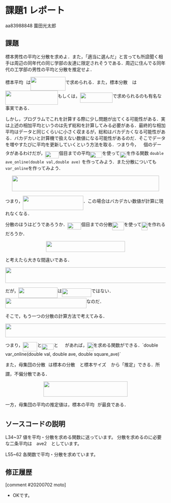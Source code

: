 # 課題1 レポート

aa83988848 薗田光太郎

## 課題

標本男性の平均と分散を求めよ．また，「適当に選んだ」と言っても所詮聞く相手は周辺の同年代の同じ学部の友達に限定されそうである．周辺に住んでる同年代の工学部の男性の平均と分散を推定せよ．
   
標本平均<img src="/k01/tex/33717a96ef162d4ca3780ca7d161f7ad.svg?invert_in_darkmode&sanitize=true" align=middle width=9.39498779999999pt height=18.666631500000015pt/>は<img src="/k01/tex/62b894bfb44d2b063162fb22902c5464.svg?invert_in_darkmode&sanitize=true" align=middle width=109.25130645pt height=43.42856099999997pt/>で求められる．また，標本分散<img src="/k01/tex/f8c439f4893e23a4e7a8d09507bd0082.svg?invert_in_darkmode&sanitize=true" align=middle width=14.25802619999999pt height=26.76175259999998pt/>は<img src="/k01/tex/99b526b607166477d1a8cfbed3ba27b1.svg?invert_in_darkmode&sanitize=true" align=middle width=164.58227939999998pt height=43.42856099999997pt/>もしくは，<img src="/k01/tex/f5b0825f5bfa1b5c1738c1014075e5d6.svg?invert_in_darkmode&sanitize=true" align=middle width=102.59112764999999pt height=31.360807499999982pt/>で求められるのも有名な事実である．

しかし，プログラムでこれを計算する際に少し問題が出てくる可能性がある．実は上述の相加平均というのは先ず総和を計算してみる必要がある．最終的な相加平均はデータと同じくらいに小さく収まるが，総和はバカデカくなる可能性がある．バカデカいと計算機で扱えない数値になる可能性があるのだ．そこでデータを増やすたびに平均を更新していくという方法を取る．つまり今，<img src="/k01/tex/f9c4988898e7f532b9f826a75014ed3c.svg?invert_in_darkmode&sanitize=true" align=middle width=14.99998994999999pt height=22.465723500000017pt/>個のデータがあるわけだが，<img src="/k01/tex/e35caf405a5e9b4afd75a0d338c4dc12.svg?invert_in_darkmode&sanitize=true" align=middle width=43.31036984999999pt height=22.465723500000017pt/>個目までの平均<img src="/k01/tex/c5c0ed8b8025fcf4fced515d8205661e.svg?invert_in_darkmode&sanitize=true" align=middle width=37.86769634999999pt height=18.666631500000015pt/>を使って<img src="/k01/tex/23c4750b22d8eb4653f6d92a9b148ced.svg?invert_in_darkmode&sanitize=true" align=middle width=21.04114979999999pt height=18.666631500000015pt/>を作る関数 `double ave_online(double val,double ave)` を作ってみよう．また分散についても `var_online`を作ってみよう．
   
<p align="center"><img src="/k01/tex/c6844df0b4a6306cb7eb1bf734ed4c93.svg?invert_in_darkmode&sanitize=true" align=middle width=461.71853639999995pt height=49.315569599999996pt/></p>
   
つまり，<img src="/k01/tex/f22a2f1c337be4beb1f1f5e0ef911e57.svg?invert_in_darkmode&sanitize=true" align=middle width=189.80322735pt height=44.70706679999999pt/>．この場合はバカデカい数値が計算に現れなくなる．
   
分散のほうはどうであろうか．<img src="/k01/tex/e35caf405a5e9b4afd75a0d338c4dc12.svg?invert_in_darkmode&sanitize=true" align=middle width=43.31036984999999pt height=22.465723500000017pt/>個目までの分散<img src="/k01/tex/dca72d5952416399a081461dc157be89.svg?invert_in_darkmode&sanitize=true" align=middle width=36.17818709999999pt height=26.76175259999998pt/>を使って<img src="/k01/tex/34ac2553ddb07b4f0173d7b00d7beff4.svg?invert_in_darkmode&sanitize=true" align=middle width=19.351640549999992pt height=26.76175259999998pt/>を作れるだろうか．
   
<p align="center"><img src="/k01/tex/a7d004a72e4a1ee153aefc6cf40b7667.svg?invert_in_darkmode&sanitize=true" align=middle width=248.53833509999995pt height=33.62942055pt/></p>
と考えたら大きな間違いである．
   
<p align="center"><img src="/k01/tex/d1471055f059612969f03b19b21b9cae.svg?invert_in_darkmode&sanitize=true" align=middle width=699.4521533999999pt height=49.315569599999996pt/></p>
だが，<img src="/k01/tex/fd66eb8c7c7b6e2e3b5bb491cb70a92f.svg?invert_in_darkmode&sanitize=true" align=middle width=122.80621814999999pt height=32.256008400000006pt/>は<img src="/k01/tex/808a43f38591a24867c3ae8460c78e97.svg?invert_in_darkmode&sanitize=true" align=middle width=92.27398949999998pt height=26.76175259999998pt/>ではない．<img src="/k01/tex/c7a04cb0f6e41e25b63b0d907c82994a.svg?invert_in_darkmode&sanitize=true" align=middle width=254.64626385pt height=32.256008400000006pt/>なのだ．

そこで，もう一つの分散の計算方法で考えてみる．
<p align="center"><img src="/k01/tex/b1cf5cc9666673f63964890d3717a06c.svg?invert_in_darkmode&sanitize=true" align=middle width=531.9260562pt height=42.80407395pt/></p>
つまり，<img src="/k01/tex/cc387459ad627ae81e81f24d9d2f16c3.svg?invert_in_darkmode&sanitize=true" align=middle width=45.24213374999999pt height=28.840171800000025pt/>と<img src="/k01/tex/c5c0ed8b8025fcf4fced515d8205661e.svg?invert_in_darkmode&sanitize=true" align=middle width=37.86769634999999pt height=18.666631500000015pt/>と<img src="/k01/tex/819cf0f93ca7b69442bb3e1ea8a270e0.svg?invert_in_darkmode&sanitize=true" align=middle width=21.04114979999999pt height=14.15524440000002pt/>があれば，<img src="/k01/tex/34ac2553ddb07b4f0173d7b00d7beff4.svg?invert_in_darkmode&sanitize=true" align=middle width=19.351640549999992pt height=26.76175259999998pt/>を求める関数ができる．`double var_online(double val, double ave, double square_ave)`

また，母集団の分散<img src="/k01/tex/f9eb4bfe9ecef350d36eb594dff3911b.svg?invert_in_darkmode&sanitize=true" align=middle width=9.41027339999999pt height=14.15524440000002pt/>は標本の分散<img src="/k01/tex/f8c439f4893e23a4e7a8d09507bd0082.svg?invert_in_darkmode&sanitize=true" align=middle width=14.25802619999999pt height=26.76175259999998pt/>と標本サイズ<img src="/k01/tex/f9c4988898e7f532b9f826a75014ed3c.svg?invert_in_darkmode&sanitize=true" align=middle width=14.99998994999999pt height=22.465723500000017pt/>から「推定」できる．所謂，不偏分散である．
<p align="center"><img src="/k01/tex/a11cea52a2d8e58fafdb308f98840cdf.svg?invert_in_darkmode&sanitize=true" align=middle width=263.12654445pt height=47.806078649999996pt/></p>
一方，母集団の平均の推定値は，標本の平均<img src="/k01/tex/33717a96ef162d4ca3780ca7d161f7ad.svg?invert_in_darkmode&sanitize=true" align=middle width=9.39498779999999pt height=18.666631500000015pt/>が最良である．

## ソースコードの説明
L34~37
値を平均・分散を求める関数に送っています。
分散を求めるのに必要な二条平均は　ave2　としています。

L55~62
各関数で平均・分散を求めています。


## 修正履歴

[comment #20200702 moto]
- OKです。
